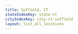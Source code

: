 ```yaml
---
title: Suffield, CT
stateIndexKey: state-ct
cityIndexKey: city-ct-suffield
layout: list_all_locations
---
```

